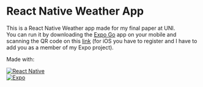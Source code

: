# React Native Weather App

This is a React Native Weather app made for my final paper at UNI. \
You can run it by downloading the <a href="https://expo.dev/client">Expo Go</a> app on your mobile and scanning the QR code on this <a href="https://expo.dev/@lan-e/weather-cast?serviceType=classic&distribution">link</a> (for iOS you have to register and I have to add you as a member of my Expo project).

Made with:

[![React Native]][React-url] \
[![Expo]][Expo-url]

[React Native]: https://img.shields.io/badge/react_native-%2320232a.svg?style=for-the-badge&logo=react&logoColor=%2361DAFB
[React-url]: https://reactnative.dev/
[Expo]: https://img.shields.io/badge/Expo-fff.svg?style=for-the-badge&logo=EXPO&labelColor=fff&logoColor=000
[Expo-url]: https://expo.dev/
